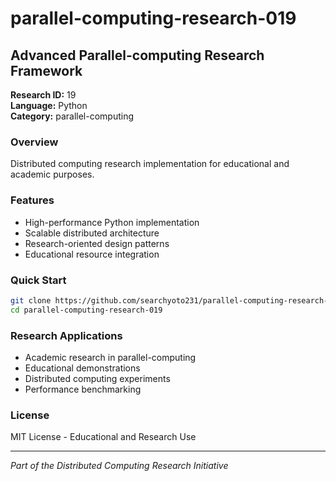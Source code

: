 # parallel-computing-research-019

## Advanced Parallel-computing Research Framework

**Research ID:** 19  
**Language:** Python  
**Category:** parallel-computing

### Overview
Distributed computing research implementation for educational and academic purposes.

### Features
- High-performance Python implementation
- Scalable distributed architecture
- Research-oriented design patterns
- Educational resource integration

### Quick Start
```bash
git clone https://github.com/searchyoto231/parallel-computing-research-019.git
cd parallel-computing-research-019
```

### Research Applications
- Academic research in parallel-computing
- Educational demonstrations  
- Distributed computing experiments
- Performance benchmarking

### License
MIT License - Educational and Research Use

---
*Part of the Distributed Computing Research Initiative*